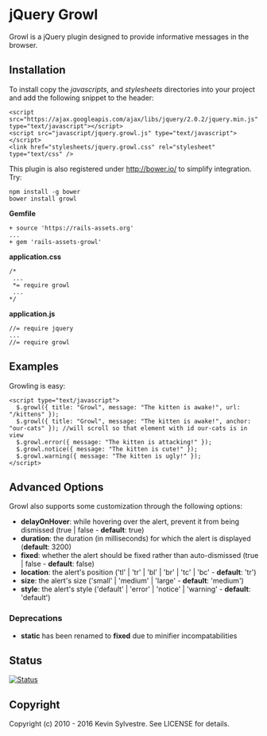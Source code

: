 # jQuery Growl

Growl is a jQuery plugin designed to provide informative messages in the browser.

## Installation

To install copy the *javascripts*, and *stylesheets* directories into your project and add the following snippet to the header:

    <script src="https://ajax.googleapis.com/ajax/libs/jquery/2.0.2/jquery.min.js" type="text/javascript"></script>
    <script src="javascript/jquery.growl.js" type="text/javascript"></script>
    <link href="stylesheets/jquery.growl.css" rel="stylesheet" type="text/css" />

This plugin is also registered under http://bower.io/ to simplify integration. Try:

    npm install -g bower
    bower install growl

**Gemfile**

    + source 'https://rails-assets.org'
    ...
    + gem 'rails-assets-growl'

**application.css**

    /*
     ...
     *= require growl
     ...
    */

**application.js**

    //= require jquery
    ...
    //= require growl


## Examples

Growling is easy:

    <script type="text/javascript">
      $.growl({ title: "Growl", message: "The kitten is awake!", url: "/kittens" });
      $.growl({ title: "Growl", message: "The kitten is awake!", anchor: "our-cats" }); //will scroll so that element with id our-cats is in view
      $.growl.error({ message: "The kitten is attacking!" });
      $.growl.notice({ message: "The kitten is cute!" });
      $.growl.warning({ message: "The kitten is ugly!" });
    </script>

## Advanced Options

Growl also supports some customization through the following options:

- **delayOnHover**: while hovering over the alert, prevent it from being dismissed (true | false - **default**: true)
- **duration**: the duration (in milliseconds) for which the alert is displayed (**default**: 3200)
- **fixed**: whether the alert should be fixed rather than auto-dismissed (true | false - **default**: false)
- **location**: the alert's position ('tl' | 'tr' | 'bl' | 'br' | 'tc' | 'bc' - **default**: 'tr')
- **size**: the alert's size ('small' | 'medium' | 'large' - **default**: 'medium')
- **style**: the alert's style ('default' | 'error' | 'notice' | 'warning' - **default**: 'default')

### Deprecations

- **static** has been renamed to **fixed** due to minifier incompatabilities

## Status

[![Status](https://travis-ci.org/ksylvest/jquery-growl.png)](https://travis-ci.org/ksylvest/jquery-growl)

## Copyright

Copyright (c) 2010 - 2016 Kevin Sylvestre. See LICENSE for details.
